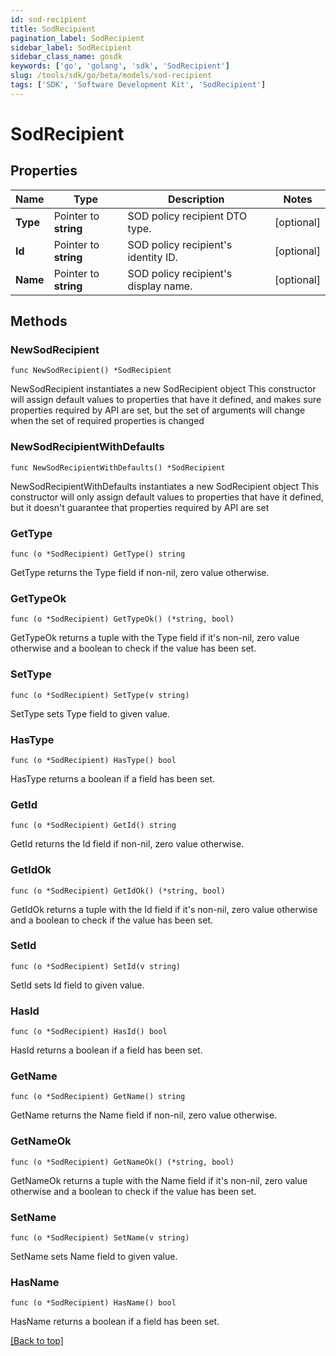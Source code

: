 ```yaml
---
id: sod-recipient
title: SodRecipient
pagination_label: SodRecipient
sidebar_label: SodRecipient
sidebar_class_name: gosdk
keywords: ['go', 'golang', 'sdk', 'SodRecipient'] 
slug: /tools/sdk/go/beta/models/sod-recipient
tags: ['SDK', 'Software Development Kit', 'SodRecipient']
---
```


# SodRecipient

## Properties

Name | Type | Description | Notes
------------ | ------------- | ------------- | -------------
**Type** | Pointer to **string** | SOD policy recipient DTO type. | [optional] 
**Id** | Pointer to **string** | SOD policy recipient&#39;s identity ID. | [optional] 
**Name** | Pointer to **string** | SOD policy recipient&#39;s display name. | [optional] 

## Methods

### NewSodRecipient

`func NewSodRecipient() *SodRecipient`

NewSodRecipient instantiates a new SodRecipient object
This constructor will assign default values to properties that have it defined,
and makes sure properties required by API are set, but the set of arguments
will change when the set of required properties is changed

### NewSodRecipientWithDefaults

`func NewSodRecipientWithDefaults() *SodRecipient`

NewSodRecipientWithDefaults instantiates a new SodRecipient object
This constructor will only assign default values to properties that have it defined,
but it doesn't guarantee that properties required by API are set

### GetType

`func (o *SodRecipient) GetType() string`

GetType returns the Type field if non-nil, zero value otherwise.

### GetTypeOk

`func (o *SodRecipient) GetTypeOk() (*string, bool)`

GetTypeOk returns a tuple with the Type field if it's non-nil, zero value otherwise
and a boolean to check if the value has been set.

### SetType

`func (o *SodRecipient) SetType(v string)`

SetType sets Type field to given value.

### HasType

`func (o *SodRecipient) HasType() bool`

HasType returns a boolean if a field has been set.

### GetId

`func (o *SodRecipient) GetId() string`

GetId returns the Id field if non-nil, zero value otherwise.

### GetIdOk

`func (o *SodRecipient) GetIdOk() (*string, bool)`

GetIdOk returns a tuple with the Id field if it's non-nil, zero value otherwise
and a boolean to check if the value has been set.

### SetId

`func (o *SodRecipient) SetId(v string)`

SetId sets Id field to given value.

### HasId

`func (o *SodRecipient) HasId() bool`

HasId returns a boolean if a field has been set.

### GetName

`func (o *SodRecipient) GetName() string`

GetName returns the Name field if non-nil, zero value otherwise.

### GetNameOk

`func (o *SodRecipient) GetNameOk() (*string, bool)`

GetNameOk returns a tuple with the Name field if it's non-nil, zero value otherwise
and a boolean to check if the value has been set.

### SetName

`func (o *SodRecipient) SetName(v string)`

SetName sets Name field to given value.

### HasName

`func (o *SodRecipient) HasName() bool`

HasName returns a boolean if a field has been set.


[[Back to top]](#) 


